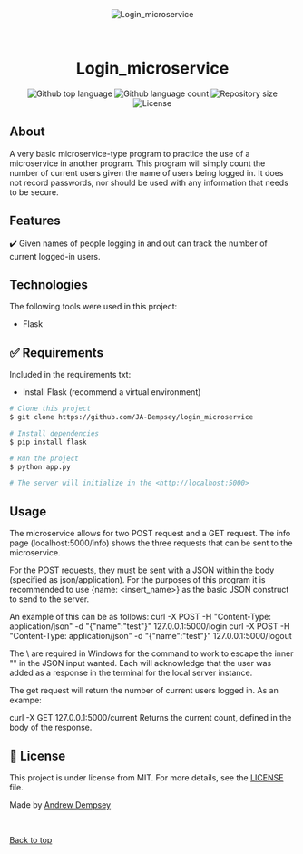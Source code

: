 <div align="center" id="top"> 
  <img src="./.github/app.gif" alt="Login_microservice" />

  &#xa0;

  <!-- <a href="https://login_microservice.netlify.app">Demo</a> -->
</div>

<h1 align="center">Login_microservice</h1>

<p align="center">
  <img alt="Github top language" src="https://img.shields.io/github/languages/top/JA-Dempsey/login_microservice?color=56BEB8">

  <img alt="Github language count" src="https://img.shields.io/github/languages/count/JA-Dempsey/login_microservice?color=56BEB8">

  <img alt="Repository size" src="https://img.shields.io/github/repo-size/JA-Dempsey/login_microservice?color=56BEB8">

  <img alt="License" src="https://img.shields.io/github/license/JA-Dempsey/login_microservice?color=56BEB8">

  <!-- <img alt="Github issues" src="https://img.shields.io/github/issues/JA-Dempsey/login_microservice?color=56BEB8" /> -->

  <!-- <img alt="Github forks" src="https://img.shields.io/github/forks/JA-Dempsey/login_microservice?color=56BEB8" /> -->

  <!-- <img alt="Github stars" src="https://img.shields.io/github/stars/JA-Dempsey/login_microservice?color=56BEB8" /> -->
</p>

<!-- Status -->

<!-- <h4 align="center"> 
	🚧  Login_microservice 🚀 Under construction...  🚧
</h4> 

<hr> -->
## About ##

A very basic microservice-type program to practice the use of a microservice in another program. This 
program will simply count the number of current users given the name of users being logged in. It does
not record passwords, nor should be used with any information that needs to be secure.

## Features ##

:heavy_check_mark: Given names of people logging in and out can track the number
of current logged-in users.


## Technologies ##

The following tools were used in this project:

- Flask

## :white_check_mark: Requirements ##

Included in the requirements txt:
- Install Flask (recommend a virtual environment)


```bash
# Clone this project
$ git clone https://github.com/JA-Dempsey/login_microservice

# Install dependencies
$ pip install flask

# Run the project
$ python app.py

# The server will initialize in the <http://localhost:5000>
```

## Usage ##

The microservice allows for two POST request and a GET request. The info page (localhost:5000/info) shows
the three requests that can be sent to the microservice.

For the POST requests, they must be sent with a JSON within the body (specified as json/application).
For the purposes of this program it is recommended to use {name: <insert_name>} as the basic JSON construct
to send to the server.

An example of this can be as follows:
curl -X POST -H "Content-Type: application/json" -d "{\"name\":\"test\"}" 127.0.0.1:5000/login
curl -X POST -H "Content-Type: application/json" -d "{\"name\":\"test\"}" 127.0.0.1:5000/logout

The \ are required in Windows for the command to work to escape the inner "" in the JSON input wanted.
Each will acknowledge that the user was added as a response in the terminal for the local server instance.

The get request will return the number of current users logged in.
As an exampe:

curl -X GET  127.0.0.1:5000/current
Returns the current count, defined in the body of the response.

## :memo: License ##

This project is under license from MIT. For more details, see the [LICENSE](LICENSE.md) file.


Made by <a href="https://github.com/JA-Dempsey" target="_blank">Andrew Dempsey</a>

&#xa0;

<a href="#top">Back to top</a>
